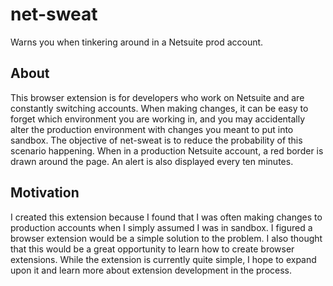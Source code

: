 # net-sweat
Warns you when tinkering around in a Netsuite prod account.

## About
This browser extension is for developers who work on Netsuite and are constantly switching accounts.
When making changes, it can be easy to forget which environment you are working in, and you may accidentally
alter the production environment with changes you meant to put into sandbox. The objective of net-sweat is
to reduce the probability of this scenario happening. When in a production Netsuite account, a red border
is drawn around the page. An alert is also displayed every ten minutes.

## Motivation
I created this extension because I found that I was often making changes to production accounts when I
simply assumed I was in sandbox. I figured a browser extension would be a simple solution to the problem.
I also thought that this would be a great opportunity to learn how to create browser extensions. While the
extension is currently quite simple, I hope to expand upon it and learn more about extension development
in the process.
